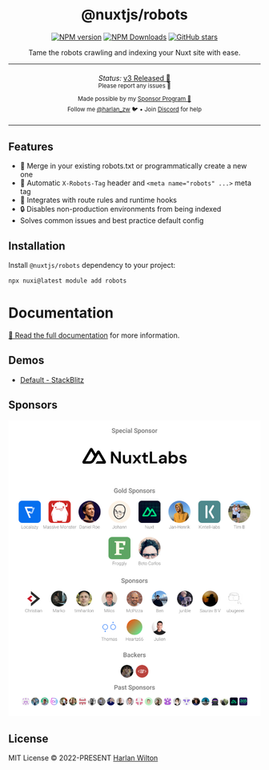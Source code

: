 <h1 align='center'>@nuxtjs/robots</h1>

<p align="center">
<a href='https://github.com/nuxt-modules/robots/actions/workflows/test.yml'>
</a>
<a href="https://www.npmjs.com/package/@nuxtjs/robots" target="__blank"><img src="https://img.shields.io/npm/v/@nuxtjs/robots?style=flat&colorA=002438&colorB=28CF8D" alt="NPM version"></a>
<a href="https://www.npmjs.com/package/@nuxtjs/robots" target="__blank"><img alt="NPM Downloads" src="https://img.shields.io/npm/dm/@nuxtjs/robots?flat&colorA=002438&colorB=28CF8D"></a>
<a href="https://github.com/nuxt-modules/robots" target="__blank"><img alt="GitHub stars" src="https://img.shields.io/github/stars/nuxt-modules/robots?flat&colorA=002438&colorB=28CF8D"></a>
</p>

<p align="center">
Tame the robots crawling and indexing your Nuxt site with ease.
</p>

<p align="center">
<table>
<tbody>
<td align="center">
<img width="800" height="0" /><br>
<i>Status:</i> <a href="https://github.com/nuxt-modules/robots/releases/tag/v4.0.0">v3 Released 🎉</a></b> <br>
<sup> Please report any issues 🐛</sup><br>
<sub>Made possible by my <a href="https://github.com/sponsors/harlan-zw">Sponsor Program 💖</a><br> Follow me <a href="https://twitter.com/harlan_zw">@harlan_zw</a> 🐦 • Join <a href="https://discord.gg/275MBUBvgP">Discord</a> for help</sub><br>
<img width="800" height="0" />
</td>
</tbody>
</table>
</p>

## Features

- 🤖 Merge in your existing robots.txt or programmatically create a new one
- 🗿 Automatic `X-Robots-Tag` header and `<meta name="robots" ...>` meta tag
- 🔄 Integrates with route rules and runtime hooks
- 🔒 Disables non-production environments from being indexed
- Solves common issues and best practice default config

## Installation

Install `@nuxtjs/robots` dependency to your project:

```bash
npx nuxi@latest module add robots
```

# Documentation

[📖 Read the full documentation](https://nuxtseo.com/robots) for more information.

## Demos

- [Default - StackBlitz](https://stackblitz.com/edit/nuxt-starter-zycxux?file=public%2F_robots.txt)

## Sponsors

<p align="center">
  <a href="https://raw.githubusercontent.com/harlan-zw/static/main/sponsors.svg">
    <img src='https://raw.githubusercontent.com/harlan-zw/static/main/sponsors.svg'/>
  </a>
</p>

## License

MIT License © 2022-PRESENT [Harlan Wilton](https://github.com/harlan-zw)
